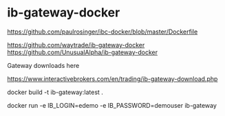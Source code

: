 # ib-gateway-docker

https://github.com/paulrosinger/ibc-docker/blob/master/Dockerfile

https://github.com/waytrade/ib-gateway-docker
https://github.com/UnusualAlpha/ib-gateway-docker

Gateway downloads here

https://www.interactivebrokers.com/en/trading/ib-gateway-download.php

docker build -t ib-gateway:latest .

docker run -e IB_LOGIN=edemo -e IB_PASSWORD=demouser ib-gateway